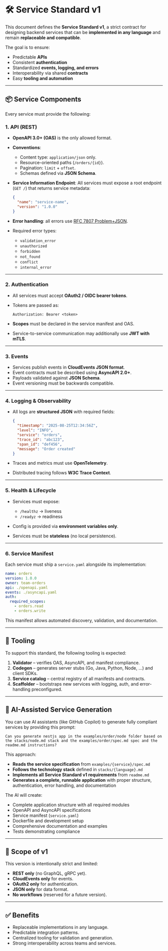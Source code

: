 # 🛠 Service Standard v1

This document defines the **Service Standard v1**, a strict contract for designing backend services that can be **implemented in any language** and remain **replaceable and compatible**.

The goal is to ensure:

- Predictable **APIs**
- Consistent **authentication**
- Standardized **events, logging, and errors**
- Interoperability via shared **contracts**
- Easy **tooling and automation**

---

## 📦 Service Components

Every service must provide the following:

### 1. API (REST)

- **OpenAPI 3.0+ (OAS)** is the only allowed format.
- **Conventions**:

  - Content type: `application/json` only.
  - Resource-oriented paths (`/orders/{id}`).
  - Pagination: `limit` + `offset`.
  - Schemas defined via **JSON Schema**.

- **Service Information Endpoint**: All services must expose a root endpoint (`GET /`) that returns service metadata:
  ```json
  {
    "name": "service-name",
    "version": "1.0.0"
  }
  ```

- **Error handling**: all errors use [RFC 7807 Problem+JSON](https://datatracker.ietf.org/doc/html/rfc7807).
- Required error types:

  - `validation_error`
  - `unauthorized`
  - `forbidden`
  - `not_found`
  - `conflict`
  - `internal_error`

---

### 2. Authentication

- All services must accept **OAuth2 / OIDC bearer tokens**.
- Tokens are passed as:

  ```
  Authorization: Bearer <token>
  ```

- **Scopes** must be declared in the service manifest and OAS.
- Service-to-service communication may additionally use **JWT with mTLS**.

---

### 3. Events

- Services publish events in **CloudEvents JSON format**.
- Event contracts must be described using **AsyncAPI 2.0+**.
- Payloads validated against **JSON Schema**.
- Event versioning must be backwards compatible.

---

### 4. Logging & Observability

- All logs are **structured JSON** with required fields:

  ```json
  {
    "timestamp": "2025-08-25T12:34:56Z",
    "level": "INFO",
    "service": "orders",
    "trace_id": "abc123",
    "span_id": "def456",
    "message": "Order created"
  }
  ```

- Traces and metrics must use **OpenTelemetry**.
- Distributed tracing follows **W3C Trace Context**.

---

### 5. Health & Lifecycle

- Services must expose:

  - `/healthz` → liveness
  - `/readyz` → readiness

- Config is provided via **environment variables only**.
- Services must be **stateless** (no local persistence).

---

### 6. Service Manifest

Each service must ship a `service.yaml` alongside its implementation:

```yaml
name: orders
version: 1.0.0
owner: team-orders
api: ./openapi.yaml
events: ./asyncapi.yaml
auth:
  required_scopes:
    - orders.read
    - orders.write
```

This manifest allows automated discovery, validation, and documentation.

---

## 🚀 Tooling

To support this standard, the following tooling is expected:

1. **Validator** – verifies OAS, AsyncAPI, and manifest compliance.
2. **Codegen** – generates server stubs (Go, Java, Python, Node, …) and client SDKs.
3. **Service catalog** – central registry of all manifests and contracts.
4. **Scaffolder** – bootstraps new services with logging, auth, and error-handling preconfigured.

---

## 🤖 AI-Assisted Service Generation

You can use AI assistants (like GitHub Copilot) to generate fully compliant services by providing this prompt:

```
Can you generate nestjs app in the examples/order/node folder based on the stacks/node.md stack and the examples/order/spec.md spec and the readme.md instructions?
```

This approach:

- **Reads the service specification** from `examples/{service}/spec.md`
- **Follows the technology stack** defined in `stacks/{language}.md`
- **Implements all Service Standard v1 requirements** from `readme.md`
- **Generates a complete, runnable application** with proper structure, authentication, error handling, and documentation

The AI will create:

- Complete application structure with all required modules
- OpenAPI and AsyncAPI specifications
- Service manifest (`service.yaml`)
- Dockerfile and development setup
- Comprehensive documentation and examples
- Tests demonstrating compliance

---

## 📏 Scope of v1

This version is intentionally strict and limited:

- **REST only** (no GraphQL, gRPC yet).
- **CloudEvents only** for events.
- **OAuth2 only** for authentication.
- **JSON only** for data format.
- **No workflows** (reserved for a future version).

---

## ✅ Benefits

- Replaceable implementations in any language.
- Predictable integration patterns.
- Centralized tooling for validation and generation.
- Strong interoperability across teams and services.
